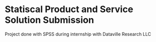 # Statiscal Product and Service Solution Submission
Project done with SPSS during internship with Dataville Research LLC
